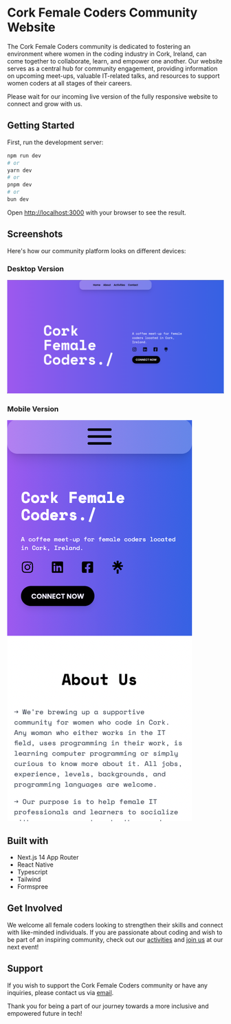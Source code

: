 # Cork Female Coders Community Website

The Cork Female Coders community is dedicated to fostering an environment where women in the coding industry in Cork, Ireland, can come together to collaborate, learn, and empower one another. Our website serves as a central hub for community engagement, providing information on upcoming meet-ups, valuable IT-related talks, and resources to support women coders at all stages of their careers.

Please wait for our incoming live version of the fully responsive website to connect and grow with us.

## Getting Started

First, run the development server:

```bash
npm run dev
# or
yarn dev
# or
pnpm dev
# or
bun dev
```

Open [http://localhost:3000](http://localhost:3000) with your browser to see the result.

## Screenshots

Here's how our community platform looks on different devices:

### Desktop Version

![Desktop Screenshot](./public/cofe-homepage.png)

### Mobile Version

![Mobile Screenshot](./public/mobile.png)

## Built with

- Next.js 14 App Router
- React Native
- Typescript
- Tailwind
- Formspree

## Get Involved

We welcome all female coders looking to strengthen their skills and connect with like-minded individuals. If you are passionate about coding and wish to be part of an inspiring community, check out our [activities](https://stellawang.netlify.app/#activities) and [join us](https://stellawang.netlify.app/#contact) at our next event!

## Support

If you wish to support the Cork Female Coders community or have any inquiries, please contact us via [email](mailto:corkfemalecoders@gmail.com).

Thank you for being a part of our journey towards a more inclusive and empowered future in tech!
